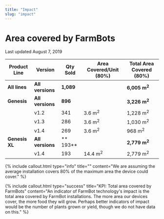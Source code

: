 ```yaml
---
title: "Impact"
slug: "impact"
---
```


# Area covered by FarmBots
Last updated August 7, 2019

|Product Line                  |Version                       |Qty Sold                      |Area Covered/Unit (80%)       |Total Area Covered (80%)      |
|------------------------------|------------------------------|------------------------------|------------------------------|------------------------------|
|**All lines**                 |**All versions**              |**1,089**                     |                              |**6,005 m<sup>2</sup>**
|**Genesis**                   |**All versions**              |**896**                       |                              |**3,226 m<sup>2</sup>**
|                              |v1.2                          |341                           |3.6 m<sup>2</sup>             |1,228 m<sup>2</sup>
|                              |v1.3                          |286                           |3.6 m<sup>2</sup>             |1,030 m<sup>2</sup>
|                              |v1.4                          |269                           |3.6 m<sup>2</sup>             |968 m<sup>2</sup>
|**Genesis XL**                |**All versions**              |** 193**                      |                              |**2,779 m<sup>2</sup>**
|                              |v1.4                          |193                           |14.4 m<sup>2</sup>            |2,779 m<sup>2</sup>



{%
include callout.html
type="info"
title=""
content="We are assuming the average installation covers 80% of the maximum area the device could cover."
%}



{%
include callout.html
type="success"
title="KPI: Total area covered by FarmBots"
content="An indicator of FarmBot technology's impact is the total area covered by FarmBot installations. The more area our devices cover, the more food they will grow. Perhaps better indicators of impact would be the number of plants grown or yield, though we do not have data on this."
%}




